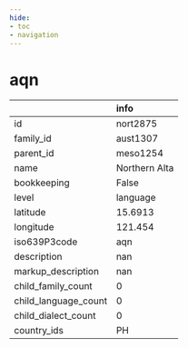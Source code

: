 ```yaml
---
hide:
- toc
- navigation
---
```

# aqn
|                      | info          |
|:---------------------|:--------------|
| id                   | nort2875      |
| family_id            | aust1307      |
| parent_id            | meso1254      |
| name                 | Northern Alta |
| bookkeeping          | False         |
| level                | language      |
| latitude             | 15.6913       |
| longitude            | 121.454       |
| iso639P3code         | aqn           |
| description          | nan           |
| markup_description   | nan           |
| child_family_count   | 0             |
| child_language_count | 0             |
| child_dialect_count  | 0             |
| country_ids          | PH            |